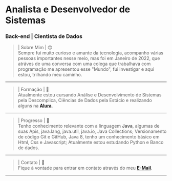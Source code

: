 <h1 class="code-line" data-line-start=0 data-line-end=1><a id="Python__WebDev_0"></a> Analista e Desenvolvedor de Sistemas </h1>
<h3 class="code-line" data-line-start=0 data-line-end=1><a id="Python__WebDev_0"></a> Back-end | Cientista de Dados </h3>
<blockquote>
<p class="has-line-data" data-line-start="9" data-line-end="11">| Sobre Mim | 🙃<br>
Sempre fui muito curioso e amante da tecnologia, acompanho várias pessoas importantes nesse meio, mas foi em Janeiro de 2022, que atráves de uma conversa com uma colega que trabalhava com programação me apresentou esse "Mundo", fui investigar e aqui estou, trilhando meu caminho.</p>
</blockquote>
<hr>
<blockquote>
<p class="has-line-data" data-line-start="14" data-line-end="16">| Formação | 📖<br>
Atualmente estou cursando Análise e Desenvolvimento de Sistemas pela Descomplica, Ciências de Dados pela Estácio e realizando alguns na <a href="https://cursos.alura.com.br/user/mateo-azv3/fullCertificate/b1e0f9532a924a040dd6086bbd979890" target="_blank"><strong>Alura</strong></a>.</p>
</blockquote>
<hr>
<blockquote>
<p class="has-line-data" data-line-start="19" data-line-end="21">| Progresso | 🚀<br>
Tenho conhecimento relevante com a linguagem <strong>Java</strong>, algumas de suas Apis, java.lang, java.util, java.io, Java Collections; Versionamento de código Git e GitHub, Java 8, tenho um conhecimento básico em Html, Css e Javascript; Atualmente estou estudando Python e Banco de dados.
</blockquote>
<hr>
<blockquote>
<p class="has-line-data" data-line-start="24" data-line-end="26">| Contato | 🫡<br>
Fique à vontade para entrar em contato através do meu <a href="/cdn-cgi/l/email-protection#1d7e7273697c69725d71687e7c6e7f726f7a786e3369787e75" target="_blank"><strong>E-Mail</strong></a>.</p>
</blockquote>
<hr>
